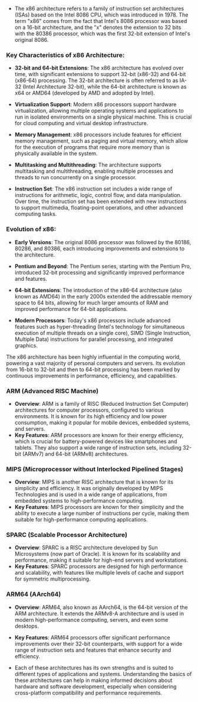 - The x86 architecture refers to a family of instruction set architectures (ISAs) based on the Intel 8086 CPU, which was introduced in 1978. The term "x86" comes from the fact that Intel's 8086 processor was based on a 16-bit architecture, and the "x" denotes the extension to 32 bits with the 80386 processor, which was the first 32-bit extension of Intel's original 8086.

### Key Characteristics of x86 Architecture:

- **32-bit and 64-bit Extensions**: The x86 architecture has evolved over time, with significant extensions to support 32-bit (x86-32) and 64-bit (x86-64) processing. The 32-bit architecture is often referred to as IA-32 (Intel Architecture 32-bit), while the 64-bit architecture is known as x64 or AMD64 (developed by AMD and adopted by Intel).

- **Virtualization Support**: Modern x86 processors support hardware virtualization, allowing multiple operating systems and applications to run in isolated environments on a single physical machine. This is crucial for cloud computing and virtual desktop infrastructure.

- **Memory Management**: x86 processors include features for efficient memory management, such as paging and virtual memory, which allow for the execution of programs that require more memory than is physically available in the system.

- **Multitasking and Multithreading**: The architecture supports multitasking and multithreading, enabling multiple processes and threads to run concurrently on a single processor.

- **Instruction Set**: The x86 instruction set includes a wide range of instructions for arithmetic, logic, control flow, and data manipulation. Over time, the instruction set has been extended with new instructions to support multimedia, floating-point operations, and other advanced computing tasks.

### Evolution of x86:

- **Early Versions**: The original 8086 processor was followed by the 80186, 80286, and 80386, each introducing improvements and extensions to the architecture.

- **Pentium and Beyond**: The Pentium series, starting with the Pentium Pro, introduced 32-bit processing and significantly improved performance and features.

- **64-bit Extensions**: The introduction of the x86-64 architecture (also known as AMD64) in the early 2000s extended the addressable memory space to 64 bits, allowing for much larger amounts of RAM and improved performance for 64-bit applications.

- **Modern Processors**: Today's x86 processors include advanced features such as hyper-threading (Intel's technology for simultaneous execution of multiple threads on a single core), SIMD (Single Instruction, Multiple Data) instructions for parallel processing, and integrated graphics.

The x86 architecture has been highly influential in the computing world, powering a vast majority of personal computers and servers. Its evolution from 16-bit to 32-bit and then to 64-bit processing has been marked by continuous improvements in performance, efficiency, and capabilities.


### ARM (Advanced RISC Machine)

- **Overview**: ARM is a family of RISC (Reduced Instruction Set Computer) architectures for computer processors, configured to various environments. It is known for its high efficiency and low power consumption, making it popular for mobile devices, embedded systems, and servers.
- **Key Features**: ARM processors are known for their energy efficiency, which is crucial for battery-powered devices like smartphones and tablets. They also support a wide range of instruction sets, including 32-bit (ARMv7) and 64-bit (ARMv8) architectures.

### MIPS (Microprocessor without Interlocked Pipelined Stages)

- **Overview**: MIPS is another RISC architecture that is known for its simplicity and efficiency. It was originally developed by MIPS Technologies and is used in a wide range of applications, from embedded systems to high-performance computing.
- **Key Features**: MIPS processors are known for their simplicity and the ability to execute a large number of instructions per cycle, making them suitable for high-performance computing applications.

### SPARC (Scalable Processor Architecture)

- **Overview**: SPARC is a RISC architecture developed by Sun Microsystems (now part of Oracle). It is known for its scalability and performance, making it suitable for high-end servers and workstations.
- **Key Features**: SPARC processors are designed for high performance and scalability, with features like multiple levels of cache and support for symmetric multiprocessing.


### ARM64 (AArch64)

- **Overview**: ARM64, also known as AArch64, is the 64-bit version of the ARM architecture. It extends the ARMv8-A architecture and is used in modern high-performance computing, servers, and even some desktops.
- **Key Features**: ARM64 processors offer significant performance improvements over their 32-bit counterparts, with support for a wide range of instruction sets and features that enhance security and efficiency.

- Each of these architectures has its own strengths and is suited to different types of applications and systems. Understanding the basics of these architectures can help in making informed decisions about hardware and software development, especially when considering cross-platform compatibility and performance requirements.